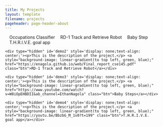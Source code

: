 ```yaml
---
title: My Projects
layout: template
filename: projects
pageheader: page-header-about
--- 
```

<ul style="margin-left: 0; padding-left: 0;display: inline;">
  <li style="display: inline;padding-left:1em;width: 25%;"><a onclick="toggleNav('1')" id='1'>Occupations Classifier</a></li>
  <li style="display: inline;padding-left:1em;width: 25%;"><a onclick="toggleNav('2')" id='2'>RD-1 Track and Retrieve Robot</a></li>
  <li style="display: inline;padding-left:1em;width: 25%;"><a onclick="toggleNav('3')" id='3'>Baby Step</a></li>
  <li style="display: inline;padding-left:1em;width: 25%;"><a onclick="toggleNav('4')" id='4'>T.H.R.I.V.E. goal app</a></li>
</ul>

<body style="padding-top: 25px;">
    <div type="hidden" id='demo' style='display: none;text-align: center;'><p>This is the description of the project.</p> <a style="background-image: linear-gradient(to top left, green, blue);" href="https://enagola.github.io/web/CSE203B.pdf" type="application/pdf" class="btn">Occupations Classifier</a></div>
    
    <div type="hidden" id='demo2' style='display: none;text-align: center;'><p>This is the description of the project.</p> <a style="background-image: linear-gradient(to top left, green, blue);" href="https://enagola.github.io/web/Final_report_cse145.pdf" class="btn">RD-1 Track and Retrieve Robot</a></div>

    <div type="hidden" id='demo3' style='display: none;text-align: center;'><p>This is the description of the project.</p> <a style="background-image: linear-gradient(to top left, green, blue);" href="https://www.youtube.com/watch?v=W8iOpEHBDII&ab_channel=EthanNagola" class="btn">Baby Steps</a></div>

    <div type="hidden" id='demo4' style='display: none;text-align: center;'><p>This is the description of the project.</p> <a style="background-image: linear-gradient(to top left, green, blue);" href="https://youtu.be/BbzbG_M_1v0?t=199" class="btn">T.H.R.I.V.E. goal app</a></div>
</body>

